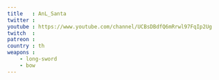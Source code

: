 ```yaml
---
title   : AnL_Santa
twitter :
youtube : https://www.youtube.com/channel/UCBsDBdfQ6mRrwl97FqIp2Ug
twitch  :
patreon :
country : th
weapons :
    - long-sword
    - bow
---
```

